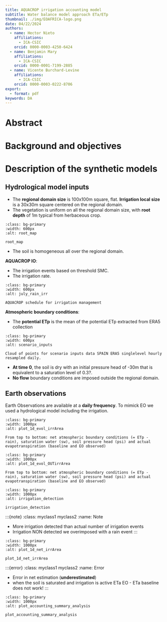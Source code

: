 ```yaml
---
title: AQUACROP irrigation accounting model
subtitle: Water balance model approach ETa/ETp
thumbnail: ./img/EOAFRICA-logo.png
date: 04/22/2024
authors:
  - name: Hector Nieto
    affiliations:
      - ICA-CSIC
    orcid: 0000-0003-4250-6424
  - name: Benjamin Mary
    affiliations:
      - ICA-CSIC
    orcid: 0000-0001-7199-2885
  - name: Vicente Burchard-Levine
    affiliations:
      - ICA-CSIC
    orcid: 0000-0003-0222-8706
export: 
  - format: pdf
keywords: DA
---
```


# Abstract




# Background and objectives


# Description of the synthetic models

## Hydrological model inputs
- The **regional domain size** is 100x100m square, flat. **Irrigation local size** is a 30x30m square centered on the regional domain. 
- The vegetation is uniform on all the regional domain size, with **root depth** of 1m typical from herbaceous crop. 

```{figure} ../figures/scenario_AquaCrop_sc0_weather_reference/root_map.png
:class: bg-primary
:width: 600px
:alt: root_map

root_map
```

- The soil is homogeneous all over the regional domain.

**AQUACROP IO**:
- The irrigation events based on threshold SMC. 
- The irrigation rate.

```{figure} ../figures/scenario_AquaCrop_sc0_weather_reference/july_rain_irr.png
:class: bg-primary
:width: 600px
:alt: july_rain_irr

AQUACROP schedule for irrigation management
```

**Atmospheric boundary conditions**:
- The **potential ETp** is the mean of the potential ETp extracted from ERA5 collection



```{figure} ../figures/scenario_AquaCrop_sc0_weather_reference/scenario_inputs.png
:class: bg-primary
:width: 600px
:alt: scenario_inputs

Cloud of points for scenario inputs data SPAIN ERA5 singlelevel hourly resampled daily. 
```


- **At time 0**, the soil is dry with an initial pressure head of -30m that is equivalent to a saturation level of 0.3?.
- **No flow** boundary conditions are imposed outside the regional domain.

## Earth observations
Earth Observations are available at a **daily frequency**. To mimick EO we used a hydrological model including the irrigation.


```{figure} ../figures/scenario_AquaCrop_sc0_weather_reference/plot_1d_evol_irrArea.png
:class: bg-primary
:width: 1000px
:alt: plot_1d_evol_irrArea

From top to bottom: net atmospheric boundary conditions (= ETp - rain), saturation water (sw), soil pressure head (psi) and actual evapotranspiration (baseline and EO observed)
```

```{figure} ../figures/scenario_AquaCrop_sc0_weather_reference/plot_1d_evol_OUTirrArea.png
:class: bg-primary
:width: 1000px
:alt: plot_1d_evol_OUTirrArea

From top to bottom: net atmospheric boundary conditions (= ETp - rain), saturation water (sw), soil pressure head (psi) and actual evapotranspiration (baseline and EO observed)
```


```{figure} ../figures/scenario_AquaCrop_sc0_weather_reference/irrigation_detection.png
:class: bg-primary
:width: 1000px
:alt: irrigation_detection

irrigation_detection
```
:::{note}
:class: myclass1 myclass2
:name: Note
- More irrigation detected than actual number of irrigation events
- Irrigation NON detected we overimposed with a rain event
:::


```{figure} ../figures/scenario_AquaCrop_sc0_weather_reference/plot_1d_net_irrArea.png
:class: bg-primary
:width: 1000px
:alt: plot_1d_net_irrArea

plot_1d_net_irrArea
```

:::{error}
:class: myclass1 myclass2
:name: Error
- Error in net estimation (**underestimated**)
- when the soil is saturated and irrigation is active ETa EO - ETa baseline does not work!
:::


```{figure} ../figures/scenario_AquaCrop_sc0_weather_reference/plot_accounting_summary_analysis.png
:class: bg-primary
:width: 1000px
:alt: plot_accounting_summary_analysis

plot_accounting_summary_analysis
```




